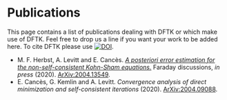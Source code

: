 # Publications

This page contains a list of publications
dealing with DFTK or which make use of DFTK.
Feel free to drop us a line if you want your work to be added here.
To cite DFTK please use
[![DOI](https://zenodo.org/badge/181734238.svg)](https://zenodo.org/badge/latestdoi/181734238).

- M. F. Herbst, A. Levitt and E. Cancès.
  [*A posteriori error estimation for the non-self-consistent Kohn-Sham equations.*](https://doi.org/10.1039/D0FD00048E)
  Faraday discussions, *in press* (2020).
  [ArXiv:2004.13549](https://arxiv.org/abs/2004.13549).
- E. Cancès, G. Kemlin and A. Levitt. *Convergence analysis of direct minimization and self-consistent iterations* (2020). [ArXiv:2004.09088](https://arxiv.org/abs/2004.09088).
